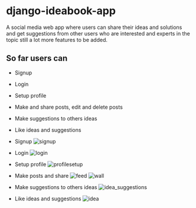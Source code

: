 
# django-ideabook-app
A social media web app where users can share their ideas and solutions and get suggestions from other users who are interested and experts in the topic
still a lot more features to be added.
## So far users can
- Signup
- Login
- Setup profile
- Make and share posts, edit and delete posts 
- Make suggestions to others ideas
- Like ideas and suggestions

- Signup
![signup](https://user-images.githubusercontent.com/47047812/129758432-4d8a80e9-c07d-484c-bc57-74e66781707c.jpg)
- Login
![login](https://user-images.githubusercontent.com/47047812/129758517-988cd226-8992-45f6-9915-b65857f1bf9c.jpg)
- Setup profile
![profilesetup](https://user-images.githubusercontent.com/47047812/129758588-7e541dcf-816f-4c3e-b4f7-90e0ce4781b1.jpg)
- Make posts and share
![feed](https://user-images.githubusercontent.com/47047812/129758658-372357db-3955-4752-ac3d-1a89b2a2b7f5.jpg)
![wall](https://user-images.githubusercontent.com/47047812/129758696-d3888deb-c1ac-4985-a616-1a58688dab7f.jpg)
- Make suggestions to others ideas
![idea_suggestions](https://user-images.githubusercontent.com/47047812/129758764-4733472f-5535-45d0-9e85-bd3866d946bb.jpg)
- Like ideas and suggestions
![idea](https://user-images.githubusercontent.com/47047812/129758775-c62d95bc-4e0f-4366-a9f7-bed858604e6b.jpg)
